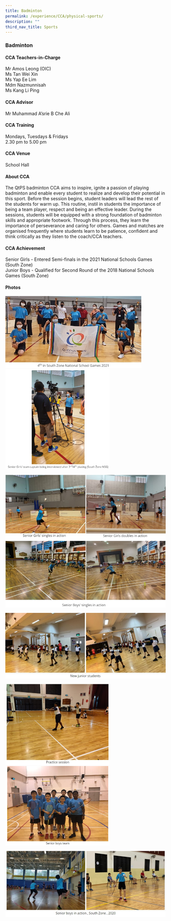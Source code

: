 ```yaml
---
title: Badminton
permalink: /experience/CCA/physical-sports/
description: ""
third_nav_title: Sports
---
```

### **Badminton**

#### **CCA Teachers-in-Charge**
Mr Amos Leong (OIC)  <br>
Ms Tan Wei Xin<br>
Ms Yap Ee Lim<br>
Mdm Nazmunnisah<br>
Ms Kang Li Ping

#### **CCA Advisor**
Mr Muhammad A’srie B Che Ali

#### **CCA Training**
Mondays, Tuesdays &amp; Fridays<br>
2.30 pm to 5.00 pm

#### **CCA Venue**
School Hall

#### **About CCA**
The QtPS badminton CCA aims to inspire, ignite a passion of playing badminton and enable every student to realize and develop their potential in this sport. Before the session begins, student leaders will lead the rest of the students for warm up. This routine, instil in students the importance of being a team player, respect and being an effective leader. During the sessions, students will be equipped with a strong foundation of badminton skills and appropriate footwork. Through this process, they learn the importance of perseverance and caring for others. Games and matches are organised frequently where students learn to be patience, confident and think critically as they listen to the coach/CCA teachers.

#### **CCA Achievement**
Senior Girls - Entered Semi-finals in the 2021 National Schools Games (South Zone)<br>
Junior Boys - Qualified for Second Round of the 2018 National Schools Games (South Zone) 

#### **Photos**

<img src="/images/bmt%201.jpg" style="width:85%">

<img src="/images/bmt%202.jpg" style="width:65%">

![](/images/bmt%203.jpg)

![](/images/bmt%204.jpg)

<img src="/images/bmt%205.jpg" style="width:65%">

<img src="/images/bmt%206.jpg" style="width:65%">

![](/images/bmt%207.jpg)